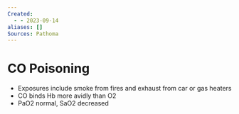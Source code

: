 ```yaml
---
Created:
  - - 2023-09-14
aliases: []
Sources: Pathoma
---
```

# CO Poisoning
- Exposures include smoke from fires and exhaust from car or gas heaters
- CO binds Hb more avidly than O2
- PaO2 normal, SaO2 decreased